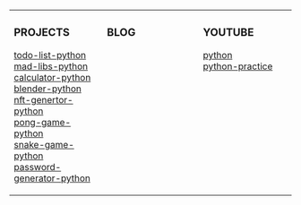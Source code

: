  <div align="center">
  
  
  </div>
<span>&nbsp;&nbsp;&nbsp;&nbsp;&nbsp;&nbsp;&nbsp;&nbsp;</span>
<span>&nbsp;&nbsp;&nbsp;&nbsp;&nbsp;&nbsp;&nbsp;&nbsp;</span>
<span>&nbsp;&nbsp;&nbsp;&nbsp;&nbsp;&nbsp;&nbsp;&nbsp;</span>
<span>&nbsp;&nbsp;&nbsp;&nbsp;&nbsp;&nbsp;&nbsp;&nbsp;</span>

<td align="left">

<table><tr><td valign="top" width="33%">

### PROJECTS
<!-- recent_releases starts -->
[todo-list-python](https://github.com/enoobis/todo-list-python)</br>
[mad-libs-python](https://github.com/enoobis/mad-libs-python)</br>
[calculator-python](https://github.com/enoobis/calculator-python)</br>
[blender-python](https://github.com/enoobis/blender-stickman-python)</br> 
[nft-genertor-python](https://github.com/enoobis/nft-genertor)</br> 
[pong-game-python](https://github.com/enoobis/pong-game-python)</br>
[snake-game-python](https://github.com/enoobis/snake-game-python)</br> 
[password-generator-python](https://github.com/enoobis/password-generator-python)</br>
 
</td><td valign="top" width="34%">

### BLOG
<!-- blog starts -->

 
</td><td valign="top" width="33%">

### YOUTUBE
<!-- tils starts -->
[python](https://www.youtube.com/playlist?list=PLql3uvAHMl-N75yWwlRhLGRHym75HpMkl)</br>
[python-practice](https://www.youtube.com/playlist?list=PLql3uvAHMl-OdVcnNBRP-75gIkjVIPXHz) 
 
</td></tr></table>
</div>



